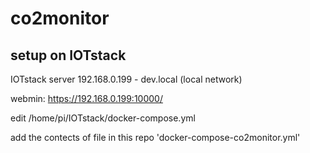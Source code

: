 # co2monitor
## setup on IOTstack
IOTstack server 192.168.0.199 - dev.local (local network)

webmin: https://192.168.0.199:10000/

edit /home/pi/IOTstack/docker-compose.yml

add the contects of file in this repo 'docker-compose-co2monitor.yml'

